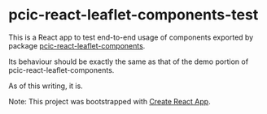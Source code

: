 # pcic-react-leaflet-components-test

This is a React app to test end-to-end usage of components exported by
package [pcic-react-leaflet-components](https://github.com/pacificclimate/pcic-react-leaflet-components).

Its behaviour should be exactly the same as that of the demo portion
of pcic-react-leaflet-components. 

As of this writing, it is.

Note: This project was bootstrapped with [Create React App](https://github.com/facebook/create-react-app).